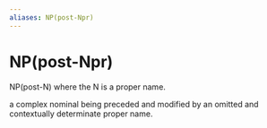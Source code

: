 ```yaml
---
aliases: NP(post-Npr)
---
```

# NP(post-Npr)

NP(post-N) where the N is a proper name.



a complex nominal being preceded and modified by an omitted and contextually determinate proper name.